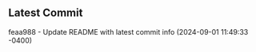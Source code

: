 
## Latest Commit
feaa988 - Update README with latest commit info (2024-09-01 11:49:33 -0400) <Yunxi-Zhou>
